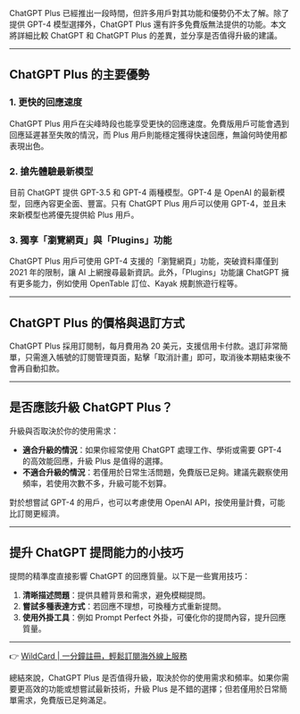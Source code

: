 ChatGPT Plus 已經推出一段時間，但許多用戶對其功能和優勢仍不太了解。除了提供 GPT-4 模型選擇外，ChatGPT Plus 還有許多免費版無法提供的功能。本文將詳細比較 ChatGPT 和 ChatGPT Plus 的差異，並分享是否值得升級的建議。

---

## ChatGPT Plus 的主要優勢

### 1. 更快的回應速度
ChatGPT Plus 用戶在尖峰時段也能享受更快的回應速度。免費版用戶可能會遇到回應延遲甚至失敗的情況，而 Plus 用戶則能穩定獲得快速回應，無論何時使用都表現出色。

### 2. 搶先體驗最新模型
目前 ChatGPT 提供 GPT-3.5 和 GPT-4 兩種模型。GPT-4 是 OpenAI 的最新模型，回應內容更全面、豐富。只有 ChatGPT Plus 用戶可以使用 GPT-4，並且未來新模型也將優先提供給 Plus 用戶。

### 3. 獨享「瀏覽網頁」與「Plugins」功能
ChatGPT Plus 用戶可使用 GPT-4 支援的「瀏覽網頁」功能，突破資料庫僅到 2021 年的限制，讓 AI 上網搜尋最新資訊。此外，「Plugins」功能讓 ChatGPT 擁有更多能力，例如使用 OpenTable 訂位、Kayak 規劃旅遊行程等。

---

## ChatGPT Plus 的價格與退訂方式

ChatGPT Plus 採用訂閱制，每月費用為 20 美元，支援信用卡付款。退訂非常簡單，只需進入帳號的訂閱管理頁面，點擊「取消計畫」即可，取消後本期結束後不會再自動扣款。

---

## 是否應該升級 ChatGPT Plus？

升級與否取決於你的使用需求：

- **適合升級的情況**：如果你經常使用 ChatGPT 處理工作、學術或需要 GPT-4 的高效能回應，升級 Plus 是值得的選擇。
- **不適合升級的情況**：若僅用於日常生活問題，免費版已足夠。建議先觀察使用頻率，若使用次數不多，升級可能不划算。

對於想嘗試 GPT-4 的用戶，也可以考慮使用 OpenAI API，按使用量計費，可能比訂閱更經濟。

---

## 提升 ChatGPT 提問能力的小技巧

提問的精準度直接影響 ChatGPT 的回應質量。以下是一些實用技巧：

1. **清晰描述問題**：提供具體背景和需求，避免模糊提問。
2. **嘗試多種表達方式**：若回應不理想，可換種方式重新提問。
3. **使用外掛工具**：例如 Prompt Perfect 外掛，可優化你的提問內容，提升回應質量。

---

👉 [WildCard | 一分鐘註冊，輕鬆訂閱海外線上服務](https://bit.ly/bewildcard)

總結來說，ChatGPT Plus 是否值得升級，取決於你的使用需求和頻率。如果你需要更高效的功能或想嘗試最新技術，升級 Plus 是不錯的選擇；但若僅用於日常簡單需求，免費版已足夠滿足。